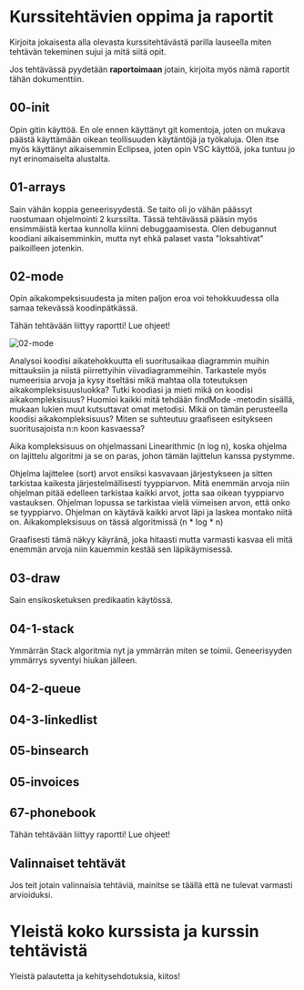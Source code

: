 # Kurssitehtävien oppima ja raportit

Kirjoita jokaisesta alla olevasta kurssitehtävästä parilla lauseella miten tehtävän tekeminen sujui ja mitä siitä opit.

Jos tehtävässä pyydetään **raportoimaan** jotain, kirjoita myös nämä raportit tähän dokumenttiin.

## 00-init
Opin gitin käyttöä. En ole ennen käyttänyt git komentoja, joten on mukava päästä käyttämään oikean teollisuuden käytäntöjä ja työkaluja.
Olen itse myös käyttänyt aikaisemmin Eclipsea, joten opin VSC käyttöä, joka tuntuu jo nyt erinomaiselta alustalta.

## 01-arrays
Sain vähän koppia geneerisyydestä. Se taito oli jo vähän päässyt ruostumaan ohjelmointi 2 kurssilta. Tässä tehtävässä pääsin myös ensimmäistä kertaa kunnolla kiinni debuggaamisesta. Olen debugannut koodiani aikaisemminkin, mutta nyt ehkä palaset vasta "loksahtivat" paikoilleen jotenkin.

## 02-mode
Opin aikakompeksisuudesta ja miten paljon eroa voi tehokkuudessa olla samaa tekevässä koodinpätkässä.

Tähän tehtävään liittyy raportti! Lue ohjeet!

![02-mode](../../../../../E:/koodaus/VSC/tira/tira-origin-2022/02-mode/02-mode.png)

Analysoi koodisi aikatehokkuutta eli suoritusaikaa diagrammin muihin mittauksiin ja niistä piirrettyihin viivadiagrammeihin. Tarkastele myös numeerisia arvoja ja kysy itseltäsi mikä mahtaa olla toteutuksen aikakompleksisuusluokka? Tutki koodiasi ja mieti mikä on koodisi aikakompleksisuus? Huomioi kaikki mitä tehdään findMode -metodin sisällä, mukaan lukien muut kutsuttavat omat metodisi. Mikä on tämän perusteella koodisi aikakompleksisuus? Miten se suhteutuu graafiseen esitykseen suoritusajoista n:n koon kasvaessa?

Aika kompleksisuus on ohjelmassani Linearithmic (n log n), koska ohjelma on lajittelu algoritmi ja se on paras, johon tämän lajittelun kanssa pystymme.

Ohjelma lajittelee (sort) arvot ensiksi kasvavaan järjestykseen ja sitten tarkistaa kaikesta järjestelmällisesti tyyppiarvon. Mitä enemmän arvoja niin ohjelman pitää edelleen tarkistaa kaikki arvot, jotta saa oikean tyyppiarvo vastauksen. Ohjelman lopussa se tarkistaa vielä viimeisen arvon, että onko se tyyppiarvo. Ohjelman on käytävä kaikki arvot läpi ja laskea montako niitä on. Aikakompleksisuus on tässä algoritmissä (n * log * n)

Graafisesti tämä näkyy käyränä, joka hitaasti mutta varmasti kasvaa eli mitä enemmän arvoja niin kauemmin kestää sen läpikäymisessä.


## 03-draw
Sain ensikosketuksen predikaatin käytössä. 

## 04-1-stack
Ymmärrän Stack algoritmia nyt ja ymmärrän miten se toimii. Geneerisyyden ymmärrys syventyi hiukan jälleen.

## 04-2-queue


## 04-3-linkedlist


## 05-binsearch


## 05-invoices


## 67-phonebook

Tähän tehtävään liittyy raportti! Lue ohjeet!

## Valinnaiset tehtävät

Jos teit jotain valinnaisia tehtäviä, mainitse se täällä että ne tulevat varmasti arvioiduksi.

# Yleistä koko kurssista ja kurssin tehtävistä

Yleistä palautetta ja kehitysehdotuksia, kiitos!